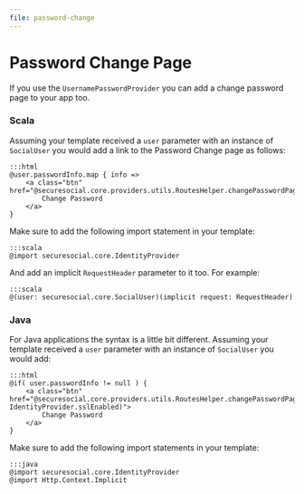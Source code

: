 ```yaml
---
file: password-change
---
```

# Password Change Page

If you use the `UsernamePasswordProvider` you can add a change password page to your app too.  

### Scala

Assuming your template received a `user` parameter with an instance of `SocialUser` you would add a link to the Password Change page as follows:

	:::html
	@user.passwordInfo.map { info =>
        <a class="btn" href="@securesocial.core.providers.utils.RoutesHelper.changePasswordPage.absoluteURL(IdentityProvider.sslEnabled)">
        	Change Password
        </a>
    }

Make sure to add the following import statement in your template:

	:::scala
	@import securesocial.core.IdentityProvider

And add an implicit `RequestHeader` parameter to it too.  For example:

	:::scala
	@(user: securesocial.core.SocialUser)(implicit request: RequestHeader)


### Java

For Java applications the syntax is a little bit different.  Assuming your template received a `user` parameter with an instance of `SocialUser` you would add:

 	:::html
 	@if( user.passwordInfo != null ) {
        <a class="btn" href="@securesocial.core.providers.utils.RoutesHelper.changePasswordPage.absoluteURL(Implicit.request(), IdentityProvider.sslEnabled)">
        	Change Password
        </a>
    }

Make sure to add the following import statements in your template:

	:::java
	@import securesocial.core.IdentityProvider
	@import Http.Context.Implicit    
